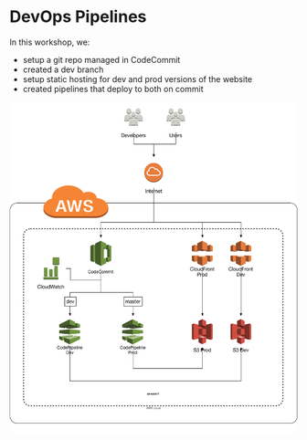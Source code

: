 # DevOps Pipelines
In this workshop, we:
* setup a git repo managed in CodeCommit
* created a dev branch
* setup static hosting for dev and prod versions of the website
* created pipelines that deploy to both on commit

![Architecture](arch.png "Architecture")
